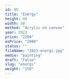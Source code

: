 ```yaml
---
id: 95
title: "Energy"
height: 40
width: 50
method: "Acrylic on canvas"
year: 2023
price: "2200"
exPrice: "2000"
status: ""
fileName: "2023-energi.jpg"
medie: "painting"
draft: "False"
slug: "energi"
weight: "150"
---
```

